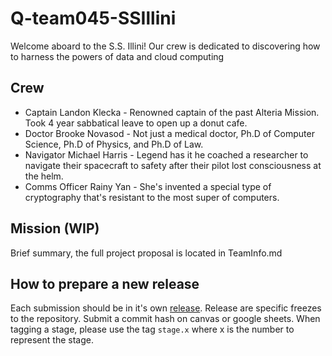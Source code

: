 # Q-team045-SSIllini

Welcome aboard to the S.S. Illini! Our crew is dedicated to discovering how to harness the powers of data and cloud computing

## Crew

* Captain Landon Klecka - Renowned captain of the past Alteria Mission. Took 4 year sabbatical leave to open up a donut cafe.
* Doctor Brooke Novasod - Not just a medical doctor, Ph.D of Computer Science, Ph.D of Physics, and Ph.D of Law.
* Navigator Michael Harris - Legend has it he coached a researcher to navigate their spacecraft to safety after their pilot lost consciousness at the helm.
* Comms Officer Rainy Yan - She's invented a special type of cryptography that's resistant to the most super of computers.

## Mission (WIP)

Brief summary, the full project proposal is located in TeamInfo.md

## How to prepare a new release
Each submission should be in it's own [release](https://docs.github.com/en/repositories/releasing-projects-on-github/about-releases). Release are specific freezes to the repository. Submit a commit hash on canvas or google sheets. When tagging a stage, please use the tag `stage.x` where x is the number to represent the stage.